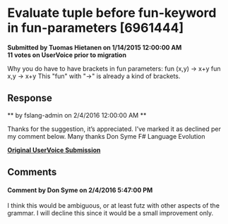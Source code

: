 # Evaluate tuple before fun-keyword in fun-parameters [6961444] #

**Submitted by Tuomas Hietanen on 1/14/2015 12:00:00 AM**  
**11 votes on UserVoice prior to migration**  

Why you do have to have brackets in fun parameters:
fun (x,y) -> x+y
fun x,y -> x+y
This "fun" with "->" is already a kind of brackets.



## Response ##
** by fslang-admin on 2/4/2016 12:00:00 AM **

Thanks for the suggestion, it’s appreciated. I’ve marked it as declined per my comment below.
Many thanks
Don Syme
F# Language Evolution


**[Original UserVoice Submission](https://fslang.uservoice.com/forums/245727-f-language/suggestions/6961444)**


## Comments ##


#### Comment by Don Syme on 2/4/2016 5:47:00 PM ####
I think this would be ambiguous, or at least futz with other aspects of the grammar. I will decline this since it would be a small improvement only.

